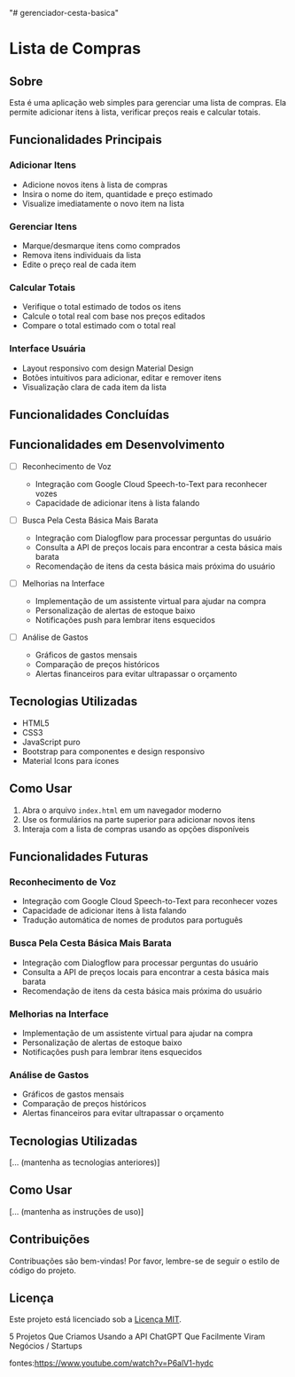 "# gerenciador-cesta-basica" 
# Lista de Compras

## Sobre

Esta é uma aplicação web simples para gerenciar uma lista de compras. Ela permite adicionar itens à lista, verificar preços reais e calcular totais.

## Funcionalidades Principais

### Adicionar Itens

- Adicione novos itens à lista de compras
- Insira o nome do item, quantidade e preço estimado
- Visualize imediatamente o novo item na lista

### Gerenciar Itens

- Marque/desmarque itens como comprados
- Remova itens individuais da lista
- Edite o preço real de cada item
### Calcular Totais

- Verifique o total estimado de todos os itens
- Calcule o total real com base nos preços editados
- Compare o total estimado com o total real

### Interface Usuária

- Layout responsivo com design Material Design
- Botões intuitivos para adicionar, editar e remover itens
- Visualização clara de cada item da lista

## Funcionalidades Concluídas

## Funcionalidades em Desenvolvimento
- [ ] Reconhecimento de Voz
  - Integração com Google Cloud Speech-to-Text para reconhecer vozes
  - Capacidade de adicionar itens à lista falando
  

- [ ] Busca Pela Cesta Básica Mais Barata
  - Integração com Dialogflow para processar perguntas do usuário
  - Consulta a API de preços locais para encontrar a cesta básica mais barata
  - Recomendação de itens da cesta básica mais próxima do usuário

- [ ] Melhorias na Interface
  - Implementação de um assistente virtual para ajudar na compra
  - Personalização de alertas de estoque baixo
  - Notificações push para lembrar itens esquecidos

- [ ] Análise de Gastos
  - Gráficos de gastos mensais
  - Comparação de preços históricos
  - Alertas financeiros para evitar ultrapassar o orçamento


## Tecnologias Utilizadas

- HTML5
- CSS3
- JavaScript puro
- Bootstrap para componentes e design responsivo
- Material Icons para ícones

## Como Usar

1. Abra o arquivo `index.html` em um navegador moderno
2. Use os formulários na parte superior para adicionar novos itens
3. Interaja com a lista de compras usando as opções disponíveis



## Funcionalidades Futuras

### Reconhecimento de Voz

- Integração com Google Cloud Speech-to-Text para reconhecer vozes
- Capacidade de adicionar itens à lista falando
- Tradução automática de nomes de produtos para português

### Busca Pela Cesta Básica Mais Barata

- Integração com Dialogflow para processar perguntas do usuário
- Consulta a API de preços locais para encontrar a cesta básica mais barata
- Recomendação de itens da cesta básica mais próxima do usuário

### Melhorias na Interface

- Implementação de um assistente virtual para ajudar na compra
- Personalização de alertas de estoque baixo
- Notificações push para lembrar itens esquecidos

### Análise de Gastos

- Gráficos de gastos mensais
- Comparação de preços históricos
- Alertas financeiros para evitar ultrapassar o orçamento

## Tecnologias Utilizadas

[... (mantenha as tecnologias anteriores)]

## Como Usar

[... (mantenha as instruções de uso)]

## Contribuições

Contribuações são bem-vindas! Por favor, lembre-se de seguir o estilo de código do projeto.

## Licença

Este projeto está licenciado sob a [Licença MIT](LICENSE).




5 Projetos Que Criamos Usando a API ChatGPT Que Facilmente Viram Negócios / Startups

fontes:https://www.youtube.com/watch?v=P6alV1-hydc